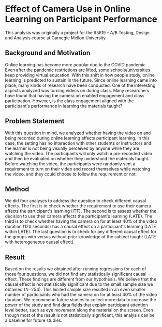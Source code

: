 # Effect of Camera Use in Online Learning on Participant Performance
This analysis was originally a project for the 95819 - A/B Testing, Design and Analysis course at Carnegie Mellon University. 

## Background and Motivation
Online learning has become more popular due to the COVID pandemic. Even after the pandemic restrictions are lifted, some schools/universities keep providing virtual education. With this shift in how people study, online learning is predicted to sustain in the future. Since online learning came into place, many kinds of research have been conducted. One of the interesting aspects analyzed was turning videos on during class. Many researchers have found that having the camera on enabled engagement and class participation. However, is the class engagement aligned with the participant's performance in learning the materials taught?

## Problem Statement
With this question in mind, we analyzed whether having the video on and being recorded during online learning affects participant learning. In this case, the setting has no interaction with other students or instructors and the learner is not being visually perceived by anyone while they are watching the video. The participants will only watch a pre-recorded video and then be evaluated on whether they understood the materials taught. Before watching the video, the participants were randomly sent a requirement to turn on their video and record themselves while watching the video, and they could choose to follow the requirement or not.

## Method
We did four analyses to address the question to check different causal effects. The first is to check whether the requirement to use their camera affects the participant's learning (ITT). The second is to assess whether the decision to use their camera affects the participant's learning (LATE). The third is to check whether having the camera on for at least 40% of the video duration (120 seconds) has a causal effect on a participant's learning (LATE within LATE). The last question is to check for any different causal effect for the groups with versus without prior knowledge of the subject taught (LATE with heterogeneous causal effect).

## Result
Based on the results we obtained after running regressions for each of those four questions, we did not find any statistically significant causal effect. These findings are different from our hypothesis. We believe that the causal effect is not statistically significant due to the small sample size we obtained (N=254). This limited sample size resulted in an even smaller number of participants who had the camera on for at least 40% of the video duration. We recommend future studies to collect more data to increase the power of the study and find data fields that explain participant attention level better, such as eye movement along the material on the screen. Even though most of the result is not statistically significant, this analysis can be a baseline for future studies.